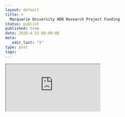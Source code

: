 ```yaml
---
layout: default
title: >
  Macquarie University HDR Research Project Funding
status: publish
published: true
date: 2020-4-23 00:00:00
meta:
  _edit_last: "1"
type: post
tags:
---
```

<div  id="qrcode"></div>
<div>
<iframe src="https://researchers.mq.edu.au/en/prizes/macquarie-university-hdr-research-project-funding">
</iframe>
</div>

<script type="text/javascript" src="/js/qr/qrcode.js"></script>
<script type="text/javascript">
new QRCode(document.getElementById("qrcode"), "https://researchers.mq.edu.au/en/prizes/macquarie-university-hdr-research-project-funding");
</script>
        